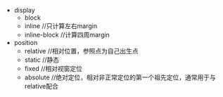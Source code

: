 * display
    * block
    * inline     //只计算左右margin
    * inline-block     //计算四周margin
* position
    * relative     //相对位置，参照点为自己出生点
    * static     //静态
    * fixed     //相对视窗定位
    * absolute     //绝对定位，相对非正常定位的第一个祖先定位，通常用于与relative配合